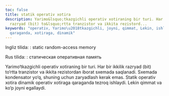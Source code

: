 ```yaml
---
toc: false
title: statik operativ xotira
description: Yarimo&lsquo;tkazgichli operativ xotiraning bir turi. Har bir ikkilik
  razryad (bit) to&lsquo;rtta tranzistor va ikkita rezistord...
keywords: "operativ, Yarimo\u2018tkazgichli, joyni, qimmat, Lekin, ishlaydi, tezroq,
  qaraganda, xotiraga, dinamik"
---
```


Ingliz tilida:
:   static random-access memory

Rus tilida:
:   cтатическая оперативная память

Yarimo‘tkazgichli operativ xotiraning bir turi. Har bir ikkilik razryad (bit) to‘rtta tranzistor va ikkita rezistordan iborat sxemada saqlanadi. Sxemada kondensator yo‘q, shuning uchun zaryadlash kerak emas. Statik operativ xotira dinamik operativ xotiraga qaraganda tezroq ishlaydi. Lekin qimmat va ko‘p joyni egallaydi.
